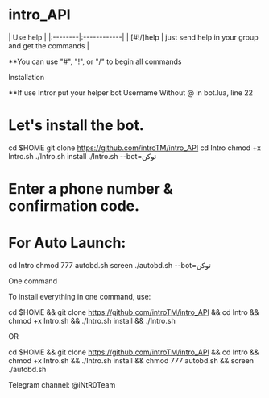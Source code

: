 # intro_API


| Use help | |:--------|:------------| | [#!/]help | just send help in your group and get the commands |

**You can use "#", "!", or "/" to begin all commands

Installation

**If use Intror put your helper bot Username Without @ in bot.lua, line 22

# Let's install the bot.
cd $HOME
git clone https://github.com/introTM/intro_API
cd Intro
chmod +x Intro.sh
./Intro.sh install
./Intro.sh --bot=توکن
# Enter a phone number & confirmation code.

# For Auto Launch:
cd Intro
chmod 777 autobd.sh
screen ./autobd.sh --bot=توکن

One command

To install everything in one command, use:

cd $HOME && git clone https://github.com/introTM/intro_API && cd Intro && chmod +x Intro.sh && ./Intro.sh install && ./Intro.sh

OR

cd $HOME && git clone https://github.com/introTM/intro_API && cd Intro && chmod +x Intro.sh && ./Intro.sh install && chmod 777 autobd.sh && screen ./autobd.sh


Telegram channel:
@iNtR0Team

